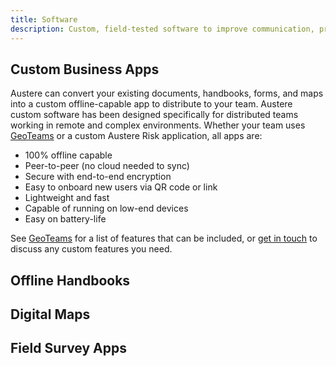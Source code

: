 ```yaml
---
title: Software
description: Custom, field-tested software to improve communication, productivity and safety in the field
---
```

## Custom Business Apps
Austere can convert your existing documents, handbooks, forms, and maps into a custom offline-capable app to distribute to your team. Austere custom software has been designed specifically for distributed teams working in remote and complex environments. Whether your team uses [GeoTeams](/products/geoteams) or a custom Austere Risk application, all apps are:

- 100% offline capable
- Peer-to-peer (no cloud needed to sync)
- Secure with end-to-end encryption
- Easy to onboard new users via QR code or link
- Lightweight and fast
- Capable of running on low-end devices
- Easy on battery-life

See [GeoTeams](/products/geoteams) for a list of features that can be included, or [get in touch](../contact) to discuss any custom features you need.

## Offline Handbooks

## Digital Maps

## Field Survey Apps
